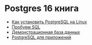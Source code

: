 # Postgres 16 книга

* [Как установить PostgreSQL на Linux](ch3.md)
* [Пробуем SQL](ch4.sql)
* [Демонстрационная база данных](ch5.sql)
* [PostgreSQL для приложений](ch6.sql)
